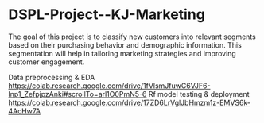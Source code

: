 # DSPL-Project--KJ-Marketing
The goal of this project is to classify new customers into relevant segments based on their purchasing behavior and demographic information. This segmentation will help in tailoring marketing strategies and improving customer engagement.

Data preprocessing & EDA
https://colab.research.google.com/drive/1fVlsmJfuwC6VJF6-lnp1_ZefpjpzAnki#scrollTo=arl1O0PmN5-6 
Rf model testing & deployment
https://colab.research.google.com/drive/17ZD6LrVglJbHmzm1z-EMVS6k-4AcHw7A 
